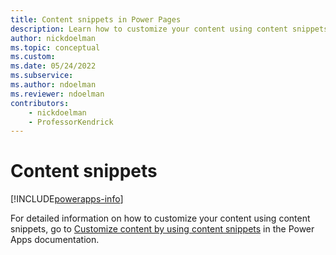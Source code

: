 ```yaml
---
title: Content snippets in Power Pages
description: Learn how to customize your content using content snippets.
author: nickdoelman
ms.topic: conceptual
ms.custom: 
ms.date: 05/24/2022
ms.subservice:
ms.author: ndoelman
ms.reviewer: ndoelman
contributors:
    - nickdoelman
    - ProfessorKendrick
---
```


# Content snippets 

[!INCLUDE[powerapps-info](../includes/cc-powerapps-info.md)]

For detailed information on how to customize your content using content snippets, go to [Customize content by using content snippets](/powerapps/maker/portals/configure/customize-content-snippets) in the Power Apps documentation.


